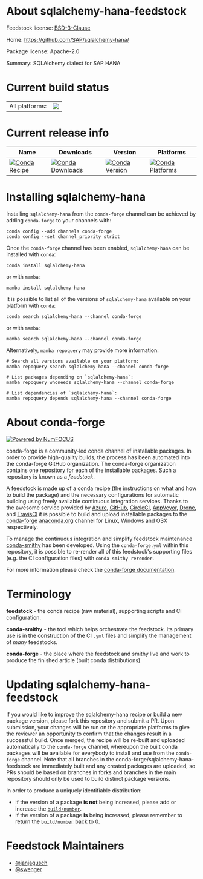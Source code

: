 About sqlalchemy-hana-feedstock
===============================

Feedstock license: [BSD-3-Clause](https://github.com/conda-forge/sqlalchemy-hana-feedstock/blob/main/LICENSE.txt)

Home: https://github.com/SAP/sqlalchemy-hana/

Package license: Apache-2.0

Summary: SQLAlchemy dialect for SAP HANA

Current build status
====================


<table><tr><td>All platforms:</td>
    <td>
      <a href="https://dev.azure.com/conda-forge/feedstock-builds/_build/latest?definitionId=19409&branchName=main">
        <img src="https://dev.azure.com/conda-forge/feedstock-builds/_apis/build/status/sqlalchemy-hana-feedstock?branchName=main">
      </a>
    </td>
  </tr>
</table>

Current release info
====================

| Name | Downloads | Version | Platforms |
| --- | --- | --- | --- |
| [![Conda Recipe](https://img.shields.io/badge/recipe-sqlalchemy--hana-green.svg)](https://anaconda.org/conda-forge/sqlalchemy-hana) | [![Conda Downloads](https://img.shields.io/conda/dn/conda-forge/sqlalchemy-hana.svg)](https://anaconda.org/conda-forge/sqlalchemy-hana) | [![Conda Version](https://img.shields.io/conda/vn/conda-forge/sqlalchemy-hana.svg)](https://anaconda.org/conda-forge/sqlalchemy-hana) | [![Conda Platforms](https://img.shields.io/conda/pn/conda-forge/sqlalchemy-hana.svg)](https://anaconda.org/conda-forge/sqlalchemy-hana) |

Installing sqlalchemy-hana
==========================

Installing `sqlalchemy-hana` from the `conda-forge` channel can be achieved by adding `conda-forge` to your channels with:

```
conda config --add channels conda-forge
conda config --set channel_priority strict
```

Once the `conda-forge` channel has been enabled, `sqlalchemy-hana` can be installed with `conda`:

```
conda install sqlalchemy-hana
```

or with `mamba`:

```
mamba install sqlalchemy-hana
```

It is possible to list all of the versions of `sqlalchemy-hana` available on your platform with `conda`:

```
conda search sqlalchemy-hana --channel conda-forge
```

or with `mamba`:

```
mamba search sqlalchemy-hana --channel conda-forge
```

Alternatively, `mamba repoquery` may provide more information:

```
# Search all versions available on your platform:
mamba repoquery search sqlalchemy-hana --channel conda-forge

# List packages depending on `sqlalchemy-hana`:
mamba repoquery whoneeds sqlalchemy-hana --channel conda-forge

# List dependencies of `sqlalchemy-hana`:
mamba repoquery depends sqlalchemy-hana --channel conda-forge
```


About conda-forge
=================

[![Powered by
NumFOCUS](https://img.shields.io/badge/powered%20by-NumFOCUS-orange.svg?style=flat&colorA=E1523D&colorB=007D8A)](https://numfocus.org)

conda-forge is a community-led conda channel of installable packages.
In order to provide high-quality builds, the process has been automated into the
conda-forge GitHub organization. The conda-forge organization contains one repository
for each of the installable packages. Such a repository is known as a *feedstock*.

A feedstock is made up of a conda recipe (the instructions on what and how to build
the package) and the necessary configurations for automatic building using freely
available continuous integration services. Thanks to the awesome service provided by
[Azure](https://azure.microsoft.com/en-us/services/devops/), [GitHub](https://github.com/),
[CircleCI](https://circleci.com/), [AppVeyor](https://www.appveyor.com/),
[Drone](https://cloud.drone.io/welcome), and [TravisCI](https://travis-ci.com/)
it is possible to build and upload installable packages to the
[conda-forge](https://anaconda.org/conda-forge) [anaconda.org](https://anaconda.org/)
channel for Linux, Windows and OSX respectively.

To manage the continuous integration and simplify feedstock maintenance
[conda-smithy](https://github.com/conda-forge/conda-smithy) has been developed.
Using the ``conda-forge.yml`` within this repository, it is possible to re-render all of
this feedstock's supporting files (e.g. the CI configuration files) with ``conda smithy rerender``.

For more information please check the [conda-forge documentation](https://conda-forge.org/docs/).

Terminology
===========

**feedstock** - the conda recipe (raw material), supporting scripts and CI configuration.

**conda-smithy** - the tool which helps orchestrate the feedstock.
                   Its primary use is in the construction of the CI ``.yml`` files
                   and simplify the management of *many* feedstocks.

**conda-forge** - the place where the feedstock and smithy live and work to
                  produce the finished article (built conda distributions)


Updating sqlalchemy-hana-feedstock
==================================

If you would like to improve the sqlalchemy-hana recipe or build a new
package version, please fork this repository and submit a PR. Upon submission,
your changes will be run on the appropriate platforms to give the reviewer an
opportunity to confirm that the changes result in a successful build. Once
merged, the recipe will be re-built and uploaded automatically to the
`conda-forge` channel, whereupon the built conda packages will be available for
everybody to install and use from the `conda-forge` channel.
Note that all branches in the conda-forge/sqlalchemy-hana-feedstock are
immediately built and any created packages are uploaded, so PRs should be based
on branches in forks and branches in the main repository should only be used to
build distinct package versions.

In order to produce a uniquely identifiable distribution:
 * If the version of a package **is not** being increased, please add or increase
   the [``build/number``](https://docs.conda.io/projects/conda-build/en/latest/resources/define-metadata.html#build-number-and-string).
 * If the version of a package **is** being increased, please remember to return
   the [``build/number``](https://docs.conda.io/projects/conda-build/en/latest/resources/define-metadata.html#build-number-and-string)
   back to 0.

Feedstock Maintainers
=====================

* [@janjagusch](https://github.com/janjagusch/)
* [@swenger](https://github.com/swenger/)


<!-- dummy commit to enable rerendering -->

